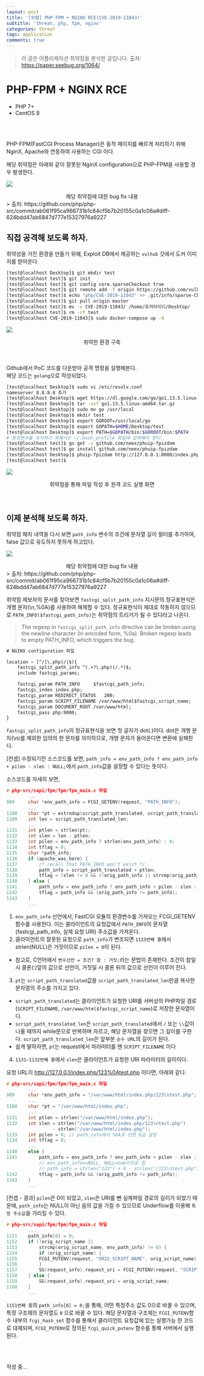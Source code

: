 ```yaml
---
layout: post
title: '[위협] PHP-FPM + NGINX RCE(CVE-2019-11043)'
subtitle: 'threat, php, fpm, nginx'
categories: threat
tags: application
comments: true
---
```


> 이 글은 어플리케이션 취약점을 분석한 글입니다. 출처: https://paper.seebug.org/1064/

# PHP-FPM + NGINX RCE

- PHP 7+
- CentOS 8

<br>
<br>

PHP-FPM(FastCGI Process Manager)은 동적 페이지를 빠르게 처리하기 위해 NginX, Apache와 연동하여 사용하는 CGI 이다.

해당 취약점은 아래와 같이 잘못된 NginX configuration으로 PHP-FPM을 사용할 경우 발생한다.

![](https://chanbin.github.io/assets/img/php-fpm/1.png)
<center>해당 취약점에 대한 bug fix 내용</center>
> 출처: https://github.com/php/php-src/commit/ab061f95ca966731b1c84cf5b7b20155c0a1c06a#diff-624bdd47ab6847d777e15327976a9227

## 직접 공격해 보도록 하자. 

취약성을 가진 환경을 만들기 위해, Exploit DB에서 제공하는 `vulhub` 깃에서 도커 이미지를 받아온다.

```bash
[test@localhost Desktop]$ git mkdir test
[test@localhost test]$ git init
[test@localhost test]$ git config core.sparseCheckout true
[test@localhost test]$ git remote add -f origin https://github.com/vulhub/vulhub
[test@localhost test]$ echo "php/CVE-2019-11043" >> .git/info/sparse-Checkout
[test@localhost test]$ git pull origin master
[test@localhost test]$ mv -v CVE-2019-11043/ /home/유저아이디/Desktop/
[test@localhost test]$ rm -rf test
[test@localhost CVE-2019-11043]$ sudo docker-compose up -d
```

![](https://chanbin.github.io/assets/img/php-fpm/2.png)
<center>취약한 환경 구축</center>

<br>
<br>

Github에서 PoC 코드를 다운받아 공격 명령을 실행해본다.<br>해당 코드는 `golang`으로 작성되었다.

```bash
[test@localhost Desktop]$ sudo vi /etc/resolv.conf
nameserver 8.8.8.8 추가
[test@localhost Desktop]$ wget https://dl.google.com/go/go1.13.5.linux-amd64.tar.gz
[test@localhost Desktop]$ tar -xzf go1.13.5.linux-amd64.tar.gz
[test@localhost Desktop]$ sudo mv go /usr/local
[test@localhost Desktop]$ mkdir test
[test@localhost Desktop]$ export GOROOT=/usr/local/go
[test@localhost Desktop]$ export GOPATH=$HOME/Desktop/test
[test@localhost Desktop]$ export PATH=$GOPATH/bin:$GOROOT/bin:$PATH
# 환경변수를 유지하기 위해서는 ~/.bash_profile 파일에 입력해야 한다.
[test@localhost test]$ go get -v github.com/neex/phuip-fpizdam
[test@localhost test]$ go install github.com/neex/phuip-fpizdam
[test@localhost Desktop]$ phuip-fpizdam http://127.0.0.1:8080/index.php
[test@localhost test]$ 
```

![](https://chanbin.github.io/assets/img/php-fpm/3.png)
<center>취약점을 통해 파일 작성 후 원격 코드 실행 화면</center>

<br>
<br>

## 이제 분석해 보도록 하자. 

취약점 패치 내역을 다시 보면 `path_info` 변수의 조건에 문자열 길이 필터를 추가하여, false 값으로 유도하지 못하게 하고있다.

![](https://chanbin.github.io/assets/img/php-fpm/1.png)
<center>해당 취약점에 대한 bug fix 내용</center>
> 출처: https://github.com/php/php-src/commit/ab061f95ca966731b1c84cf5b7b20155c0a1c06a#diff-624bdd47ab6847d777e15327976a9227

취약점 제보자의 문서를 찾아보면 `fastcgi_split_path_info` 지시문의 정규표현식은 개행 문자(\n,%0A)를 사용하여 해제할 수 있다. 정규표현식이 제대로 작동하지 않으므로 `PATH_INFO($fastcgi_path_info)`는 취약점의 트리거가 될 수 있다라고 나온다.

> The regexp in `fastcgi_split_path_info` directive can be broken using the newline character (in encoded form, %0a). Broken regexp leads to empty PATH_INFO, which triggers the bug.

```xml
# NGINX configuration 파일

location ~ [^/]\.php(/|$){
	fastcgi_split_path_info ^(.+?\.php)(/.*)$;
	include fastcgi_params;

	fastcgi_param PATH_INFO 	$fastcgi_path_info;
	fastcgi_index index.php;
	fastcgi_param REDIRECT_STATUS 	200;
	fastcgi_param SCRIPT_FILENAME /var/www/html$fastcgi_script_name;
	fastcgi_param DOCUMENT_ROOT /var/www/html;
	fastcgi_pass php:9000;
}
```
`fastcgi_split_path_info`의 정규표현식을 보면 첫 글자가 dot(.)이다. dot은 개행 문자(\n)를 제외한 임의의 한 문자를 의미하므로, 개행 문자가 들어온다면 변환에 실패한다.

[컨셉] 수정되기전 소스코드를 보면, `path_info = env_path_info ? env_path_info + pilen - slen : NULL;`에서 `path_info`값을 설정할 수 있다는 뜻이다.

소스코드를 자세히 보면,
```c
# php-src/sapi/fpm/fpm/fpm_main.c 파일
		...
989		char *env_path_info = FCGI_GETENV(request, "PATH_INFO");
		...
1108	char *pt = estrndup(script_path_translated, script_path_translated_len);
1109	int len = script_path_translated_len;
		...
1131	int ptlen = strlen(pt);
1132	int slen = len - ptlen;
1133	int pilen = env_path_info ? strlen(env_path_info) : 0;
1134	int tflag = 0;
1135	char *path_info;
1136	if (apache_was_here) {
1137		/* recall that PATH_INFO won't exist */
1138		path_info = script_path_translated + ptlen;
1139		tflag = (slen != 0 && (!orig_path_info || strcmp(orig_path_info, path_info) != 0));
1140	} else {
1141		path_info = env_path_info ? env_path_info + pilen - slen : NULL;
1142		tflag = path_info && (orig_path_info != path_info);
1143	}
		...
```

1. `env_path_info` 선언에서, FastCGI 모듈의 환경변수를 가져오는 FCGI_GETENV함수를 사용한다. 이는 클라이언트의 요청값에서 `PATH_INFO`의 문자열(fastcgi_path_info, 실제 요청 URI) 주소값을 가져온다. 
2. 클라이언트의 잘못된 요청으로 `path_info`가 변조되면 `1133번째 줄`에서 strlen(NULL)은 거짓이므로 `pilen = 0`이 된다.
* 참고로, C언어에서 `변수선언 = 조건? 참 : 거짓;`라는 문법이 존재한다. 조건이 참일 시 콜론(:)앞의 값으로 선언이, 거짓일 시 콜론 뒤의 값으로 선언이 이루어 진다.
3. `pt`는 `script_path_translated`값을 `script_path_translated_len`만큼 복사한 문자열의 주소를 가지고 있다.
* `script_path_translated`는 클라이언트가 요청한 URI를 서버상의 PHP파일 경로(`SCRIPT_FILENAME`, `/var/www/html$fastcgi_script_name`)로 저장한 문자열이다.
* `script_path_translated_len`은 `script_path_translated`에서 `/` 또는 `\\`값이 나올 때까지 while문으로 반복하며 자르고, 해당 문자열을 찾으면 그 길이를 구한다. `script_path_translated_len`은 앞부분 `순수 URL`의 길이가 된다.
* 쉽게 말하자면, `pt`는 request에서 파라미터를 뗀 `SCRIPT_FILENAME` 이다
4. `1131~1132번째 줄`에서 `slen`은 클라이언트가 요청한 URI 파라미터의 길이이다.


요청 URL이 http://127.0.0.1/index.php/123%0Atest.php 이다면, 아래와 같다.
```c
# php-src/sapi/fpm/fpm/fpm_main.c 파일
		...
989		char *env_path_info = "/var/www/html/index.php/123\ntest.php";
		...
1108	char *pt = "/var/www/html/index.php";
		...
1131	int ptlen = strlen("/var/www/html/index.php");
1132	int slen = strlen("/var/www/html/index.php/123\ntest.php")
				 - strlen("/var/www/html/index.php");
1133	int pilen = 0; // path_info에서 %0A로 인한 0값 설정
1134	int tflag = 0;
		...
1140	else {
1141		path_info = env_path_info ? env_path_info + pilen - slen : NULL;
			// env_path_info==NULL, NULL=num이므로 참
			// path_info = strlen("123") + 0 - strlen("/123\ntest.php") = 음수
1142		tflag = path_info && (orig_path_info != path_info);
1143	}
		...
```

[컨셉 - 결과] `pilen`은 0이 되었고, `slen`은 URI를 뺀 실제파일 경로의 길이가 되었기 때문에, `path_info`는 NULL이 아닌 음의 값을 가질 수 있으므로 Underflow를 이용해 `특정 주소값`을 가리킬 수 있다.

```c
# php-src/sapi/fpm/fpm/fpm_main.c 파일
		...
1151	path_info[0] = 0;
1152	if (!orig_script_name ||
1153		strcmp(orig_script_name, env_path_info) != 0) {
1154		if (orig_script_name) {
1155		FCGI_PUTENV(request, "ORIG_SCRIPT_NAME", orig_script_name);
1156		}
1157		SG(request_info).request_uri = FCGI_PUTENV(request, "SCRIPT_NAME", env_path_info);
1158	} else {
1159		SG(request_info).request_uri = orig_script_name;
1160	}
		...
```

`1151번째 줄`의 `path_info[0] = 0;`을 통해, 어떤 특정주소 값도 0으로 바꿀 수 있으며, 특정 구조체의 문자열도 `0` 으로 바꿀 수 있다.
해당 문자열과 구조체는 `FCGI_PUTENV`함수 내부의 `fcgi_hash_set` 함수를 통해서 클라이언트 요청값에 있는 실행가능 한 코드로 대체되며, `FCGI_PUTENV`로 정의된 `fcgi_quick_putenv` 함수를 통해 서버에서 실행된다.
 

 

<br>
<br>

작성 중...
